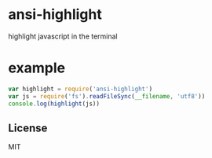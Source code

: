 # ansi-highlight

highlight javascript in the terminal

# example

``` js
var highlight = require('ansi-highlight')
var js = require('fs').readFileSync(__filename, 'utf8'))
console.log(highlight(js))
```

## License

MIT
